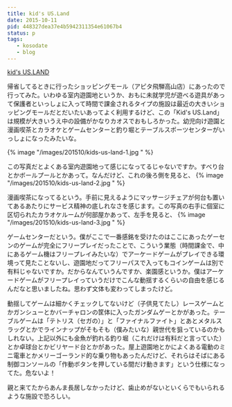 ```yaml
---
title: kid's US.Land
date: 2015-10-11
pid: 448327dea37e4b5942311354e61067b4
status: p
tags:
   - kosodate
   - blog
---
```


[kid's US.LAND][1]

帰省してるときに行ったショッピングモール（アピタ飛騨高山店）にあったので行ってみた。いわゆる室内遊園地というか、おもに未就学児が遊べる遊具があって保護者といっしょに入って時間で課金されるタイプの施設は最近の大きいショッピングモールだとだいたいあってよく利用するけど、この「Kid's US.Land」は規模が大きいうえ中の設備がかなりカオスでおもしろかった。幼児向け遊園と漫画喫茶とカラオケとゲームセンターと釣り堀とテーブルスポーツセンターがいっしょになったみたいな。

{% image "/images/201510/kids-us-land-1.jpg " %}

この写真だとよくある室内遊園地って感じになってるじゃないですか。すべり台とかボールプールとかあって。なんだけど、これの後ろ側を見ると、
{% image "/images/201510/kids-us-land-2.jpg " %}

漫画喫茶になってるという。手前に見えるようにマッサージチェアが何台も置いてあるあたりにサービス精神の底しれなさを感じます。この写真の右手に個室に区切られたカラオケルームが何部屋かあって、左手を見ると、
{% image "/images/201510/kids-us-land-3.jpg " %}

ゲームセンターだという。僕がここで一番感銘を受けたのはここにあったゲーセンのゲームが完全にフリープレイだったことで、こういう業態（時間課金で、中にあるゲーム機はフリープレイみたいな）でアーケードゲームがプレイできる環境って見たことないし、遊園地だってフリーパスで入ってもコインゲームは別で有料じゃないですか。だからなんていうんですか、楽園感というか。僕はアーケードゲームがフリープレイっていうだけでこんな動揺するくらいの自由を感じるんだなと思いましたね。思わず文体も変わってしまったけど。

動揺してゲームは細かくチェックしてないけど（子供見てたし）レースゲームとかガンシューとかバーチャロンの筐体に入ったガンダムゲーとかがあった。テーブルゲームは「テトリス（セガの）」と「ファイナルファイト」とあとメタルスラッグとかでラインナップがそもそも（僕みたいな）親世代を狙っているのかもしれない。上記以外にも金魚が釣れる釣り堀（これだけは有料だと言っていた）とか卓球台とかビリヤード台とかがあった。屋上遊園地とかによくある電動のミニ電車とかメリーゴーランド的な乗り物もあったんだけど、それらはそばにある制御コンソールの「作動ボタンを押している間だけ動きます」という仕様になってた。危ないよ！

親と来てたからあんま長居しなかったけど、歯止めがないといくらでもいられるような施設で恐ろしい。

[1]:	http://www.usmart.co.jp/index.htm
